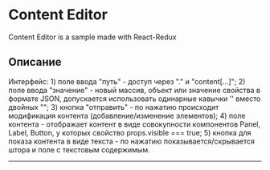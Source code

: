 # Content Editor
Content Editor is a sample made with React-Redux

## Описание
Интерфейс: 
    1) поле ввода "путь" - доступ через "." и "content[...]";
    2) поле ввода "значение" - новый массив, объект или значение свойства в формате JSON, допускается использовать одинарные кавычки '' вместо двойных "";
    3) кнопка "отправить" - по нажатию происходит модификация контента (добавление/изменение элементов);
    4) поле контента - отображает контент в виде совокупности компонентов Panel, Label, Button, у которых свойство props.visible === true;
    5) кнопка для показа контента в виде текста - по нажатию показывается/скрывается штора и поле с текстовым содержимым.

--------------------------------------------------------------------------

